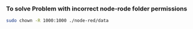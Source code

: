 ### To solve Problem with incorrect node-rode folder permissions
``` bash
sudo chown -R 1000:1000 ./node-red/data
```